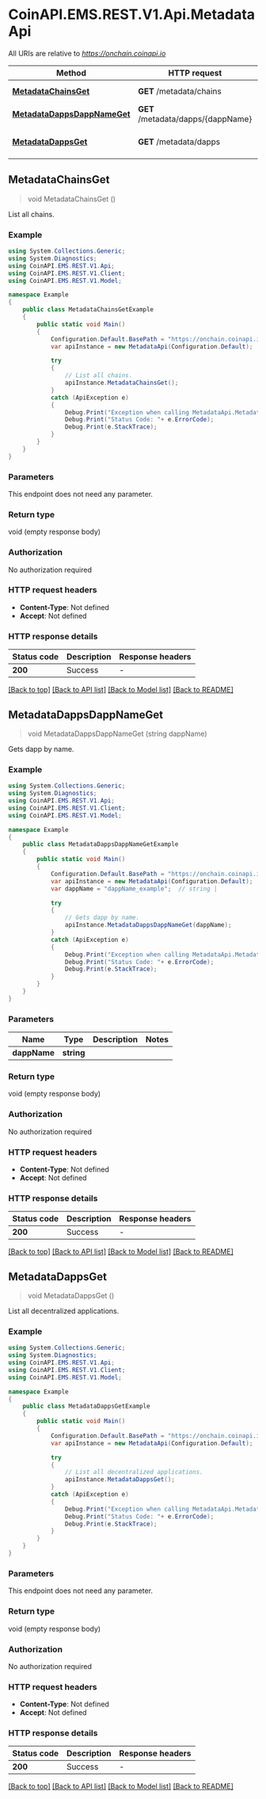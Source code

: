 # CoinAPI.EMS.REST.V1.Api.MetadataApi

All URIs are relative to *https://onchain.coinapi.io*

Method | HTTP request | Description
------------- | ------------- | -------------
[**MetadataChainsGet**](MetadataApi.md#metadatachainsget) | **GET** /metadata/chains | List all chains.
[**MetadataDappsDappNameGet**](MetadataApi.md#metadatadappsdappnameget) | **GET** /metadata/dapps/{dappName} | Gets dapp by name.
[**MetadataDappsGet**](MetadataApi.md#metadatadappsget) | **GET** /metadata/dapps | List all decentralized applications.



## MetadataChainsGet

> void MetadataChainsGet ()

List all chains.

### Example

```csharp
using System.Collections.Generic;
using System.Diagnostics;
using CoinAPI.EMS.REST.V1.Api;
using CoinAPI.EMS.REST.V1.Client;
using CoinAPI.EMS.REST.V1.Model;

namespace Example
{
    public class MetadataChainsGetExample
    {
        public static void Main()
        {
            Configuration.Default.BasePath = "https://onchain.coinapi.io";
            var apiInstance = new MetadataApi(Configuration.Default);

            try
            {
                // List all chains.
                apiInstance.MetadataChainsGet();
            }
            catch (ApiException e)
            {
                Debug.Print("Exception when calling MetadataApi.MetadataChainsGet: " + e.Message );
                Debug.Print("Status Code: "+ e.ErrorCode);
                Debug.Print(e.StackTrace);
            }
        }
    }
}
```

### Parameters

This endpoint does not need any parameter.

### Return type

void (empty response body)

### Authorization

No authorization required

### HTTP request headers

- **Content-Type**: Not defined
- **Accept**: Not defined


### HTTP response details
| Status code | Description | Response headers |
|-------------|-------------|------------------|
| **200** | Success |  -  |

[[Back to top]](#)
[[Back to API list]](../README.md#documentation-for-api-endpoints)
[[Back to Model list]](../README.md#documentation-for-models)
[[Back to README]](../README.md)


## MetadataDappsDappNameGet

> void MetadataDappsDappNameGet (string dappName)

Gets dapp by name.

### Example

```csharp
using System.Collections.Generic;
using System.Diagnostics;
using CoinAPI.EMS.REST.V1.Api;
using CoinAPI.EMS.REST.V1.Client;
using CoinAPI.EMS.REST.V1.Model;

namespace Example
{
    public class MetadataDappsDappNameGetExample
    {
        public static void Main()
        {
            Configuration.Default.BasePath = "https://onchain.coinapi.io";
            var apiInstance = new MetadataApi(Configuration.Default);
            var dappName = "dappName_example";  // string | 

            try
            {
                // Gets dapp by name.
                apiInstance.MetadataDappsDappNameGet(dappName);
            }
            catch (ApiException e)
            {
                Debug.Print("Exception when calling MetadataApi.MetadataDappsDappNameGet: " + e.Message );
                Debug.Print("Status Code: "+ e.ErrorCode);
                Debug.Print(e.StackTrace);
            }
        }
    }
}
```

### Parameters


Name | Type | Description  | Notes
------------- | ------------- | ------------- | -------------
 **dappName** | **string**|  | 

### Return type

void (empty response body)

### Authorization

No authorization required

### HTTP request headers

- **Content-Type**: Not defined
- **Accept**: Not defined


### HTTP response details
| Status code | Description | Response headers |
|-------------|-------------|------------------|
| **200** | Success |  -  |

[[Back to top]](#)
[[Back to API list]](../README.md#documentation-for-api-endpoints)
[[Back to Model list]](../README.md#documentation-for-models)
[[Back to README]](../README.md)


## MetadataDappsGet

> void MetadataDappsGet ()

List all decentralized applications.

### Example

```csharp
using System.Collections.Generic;
using System.Diagnostics;
using CoinAPI.EMS.REST.V1.Api;
using CoinAPI.EMS.REST.V1.Client;
using CoinAPI.EMS.REST.V1.Model;

namespace Example
{
    public class MetadataDappsGetExample
    {
        public static void Main()
        {
            Configuration.Default.BasePath = "https://onchain.coinapi.io";
            var apiInstance = new MetadataApi(Configuration.Default);

            try
            {
                // List all decentralized applications.
                apiInstance.MetadataDappsGet();
            }
            catch (ApiException e)
            {
                Debug.Print("Exception when calling MetadataApi.MetadataDappsGet: " + e.Message );
                Debug.Print("Status Code: "+ e.ErrorCode);
                Debug.Print(e.StackTrace);
            }
        }
    }
}
```

### Parameters

This endpoint does not need any parameter.

### Return type

void (empty response body)

### Authorization

No authorization required

### HTTP request headers

- **Content-Type**: Not defined
- **Accept**: Not defined


### HTTP response details
| Status code | Description | Response headers |
|-------------|-------------|------------------|
| **200** | Success |  -  |

[[Back to top]](#)
[[Back to API list]](../README.md#documentation-for-api-endpoints)
[[Back to Model list]](../README.md#documentation-for-models)
[[Back to README]](../README.md)

